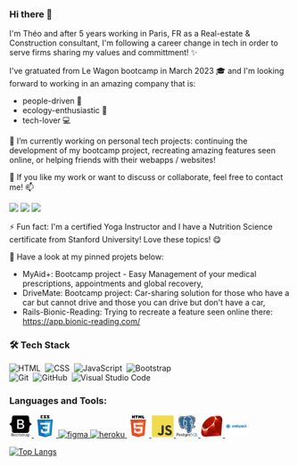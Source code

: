 ### Hi there 👋  

I'm Théo and after 5 years working in Paris, FR as a Real-estate & Construction consultant, I'm following a career change in tech in order to serve firms sharing my values and committment! ✨    
  
I've gratuated from Le Wagon bootcamp in March 2023 :mortar_board: and I'm looking forward to working in an amazing company that is:
- people-driven :busts_in_silhouette: 
- ecology-enthusiastic 🌱     
- tech-lover :computer:    

🔭 I’m currently working on personal tech projects: continuing the development of my bootcamp project, recreating amazing features seen online, or helping friends with their webapps / websites!

💬 If you like my work or want to discuss or collaborate, feel free to contact me! 📫
<p>
<a href="https://tthiberge.github.io/profile/"><img src="https://img.shields.io/badge/-Théophile%20Thiberge-3423A6?style=flat&logo=Google-Chrome&logoColor=white"/></a>
<a href="https://www.linkedin.com/in/theophile-thiberge/"><img src="https://img.shields.io/badge/-Theophile%20Thiberge-0077B5?style=flat&logo=Linkedin&logoColor=white"/></a>
<a href="mailto:tthiberge@gmail.com"><img src="https://img.shields.io/badge/-tthiberge@gmail.com-D14836?style=flat&logo=Gmail&logoColor=white"/></a>
</p>
 
⚡ Fun fact: I'm a certified Yoga Instructor and I have a Nutrition Science certificate from Stanford University!
Love these topics! :yum:

:eyes: Have a look at my pinned projets below: 
- MyAid+: Bootcamp project - Easy Management of your medical prescriptions, appointments and global recovery, 
- DriveMate: Bootcamp project: Car-sharing solution for those who have a car but cannot drive and those you can drive but don't have a car,
- Rails-Bionic-Reading: Trying to recreate a feature seen online there: https://app.bionic-reading.com/ 

### 🛠 Tech Stack
![HTML](https://img.shields.io/badge/-HTML-05122A?style=flat&logo=HTML5)&nbsp;
![CSS](https://img.shields.io/badge/-CSS-05122A?style=flat&logo=CSS3&logoColor=1572B6)&nbsp;
![JavaScript](https://img.shields.io/badge/-JavaScript-05122A?style=flat&logo=javascript)&nbsp;
![Bootstrap](https://img.shields.io/badge/-Bootstrap-05122A?style=flat&logo=bootstrap&logoColor=563D7C)\
![Git](https://img.shields.io/badge/-Git-05122A?style=flat&logo=git)&nbsp;
![GitHub](https://img.shields.io/badge/-GitHub-05122A?style=flat&logo=github)&nbsp;
![Visual Studio Code](https://img.shields.io/badge/-Visual%20Studio%20Code-05122A?style=flat&logo=visual-studio-code&logoColor=007ACC)&nbsp;
 

<h3 align="left">Languages and Tools:</h3>
<p align="left"> <a href="https://getbootstrap.com" target="_blank" rel="noreferrer"> <img src="https://raw.githubusercontent.com/devicons/devicon/master/icons/bootstrap/bootstrap-plain-wordmark.svg" alt="bootstrap" width="40" height="40"/> </a> <a href="https://www.w3schools.com/css/" target="_blank" rel="noreferrer"> <img src="https://raw.githubusercontent.com/devicons/devicon/master/icons/css3/css3-original-wordmark.svg" alt="css3" width="40" height="40"/> </a> <a href="https://www.figma.com/" target="_blank" rel="noreferrer"> <img src="https://www.vectorlogo.zone/logos/figma/figma-icon.svg" alt="figma" width="40" height="40"/> </a> <a href="https://heroku.com" target="_blank" rel="noreferrer"> <img src="https://www.vectorlogo.zone/logos/heroku/heroku-icon.svg" alt="heroku" width="40" height="40"/> </a> <a href="https://www.w3.org/html/" target="_blank" rel="noreferrer"> <img src="https://raw.githubusercontent.com/devicons/devicon/master/icons/html5/html5-original-wordmark.svg" alt="html5" width="40" height="40"/> </a> <a href="https://developer.mozilla.org/en-US/docs/Web/JavaScript" target="_blank" rel="noreferrer"> <img src="https://raw.githubusercontent.com/devicons/devicon/master/icons/javascript/javascript-original.svg" alt="javascript" width="40" height="40"/> </a> <a href="https://www.postgresql.org" target="_blank" rel="noreferrer"> <img src="https://raw.githubusercontent.com/devicons/devicon/master/icons/postgresql/postgresql-original-wordmark.svg" alt="postgresql" width="40" height="40"/> </a> <a href="https://www.ruby-lang.org/en/" target="_blank" rel="noreferrer"> <img src="https://raw.githubusercontent.com/devicons/devicon/master/icons/ruby/ruby-original.svg" alt="ruby" width="40" height="40"/> </a> <a href="https://webpack.js.org" target="_blank" rel="noreferrer"> <img src="https://raw.githubusercontent.com/devicons/devicon/d00d0969292a6569d45b06d3f350f463a0107b0d/icons/webpack/webpack-original-wordmark.svg" alt="webpack" width="40" height="40"/> </a> </p>


[![Top Langs](https://github-readme-stats.vercel.app/api/top-langs/?username=tthiberge&layout=compact)](https://github.com/anuraghazra/github-readme-stats)


<!--
**tthiberge/tthiberge** is a ✨ _special_ ✨ repository because its `README.md` (this file) appears on your GitHub profile.

Here are some ideas to get you started:

- 🔭 I’m currently working on ...
- 🌱 I’m currently learning ...
- 👯 I’m looking to collaborate on ...
- 🤔 I’m looking for help with ...
- 💬 Ask me about ...
- 📫 How to reach me: ...
- 😄 Pronouns: ...
- ⚡ Fun fact: ...
-->
